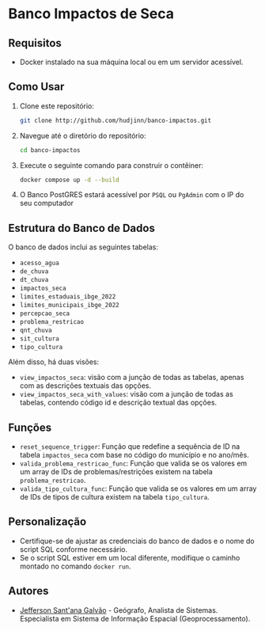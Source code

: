 # Banco Impactos de Seca

## Requisitos

- Docker instalado na sua máquina local ou em um servidor acessível.


## Como Usar

1. Clone este repositório:

    ```bash
    git clone http://github.com/hudjinn/banco-impactos.git
    ```

2. Navegue até o diretório do repositório:

    ```bash
    cd banco-impactos
    ```

3. Execute o seguinte comando para construir o contêiner:

    ```bash
    docker compose up -d --build
    ```

4. O Banco PostGRES estará acessível por `PSQL` ou `PgAdmin` com o IP do seu computador

## Estrutura do Banco de Dados

O banco de dados inclui as seguintes tabelas:

- `acesso_agua`
- `de_chuva`
- `dt_chuva`
- `impactos_seca`
- `limites_estaduais_ibge_2022`
- `limites_municipais_ibge_2022`
- `percepcao_seca`
- `problema_restricao`
- `qnt_chuva`
- `sit_cultura`
- `tipo_cultura`

Além disso, há duas visões:

- `view_impactos_seca`: visão com a junção de todas as tabelas, apenas com as descrições textuais das opções.
- `view_impactos_seca_with_values`: visão com a junção de todas as tabelas, contendo código id e descrição textual das opções.

## Funções

- `reset_sequence_trigger`: Função que redefine a sequência de ID na tabela `impactos_seca` com base no código do município e no ano/mês.
- `valida_problema_restricao_func`: Função que valida se os valores em um array de IDs de problemas/restrições existem na tabela `problema_restricao`.
- `valida_tipo_cultura_func`: Função que valida se os valores em um array de IDs de tipos de cultura existem na tabela `tipo_cultura`.

## Personalização

- Certifique-se de ajustar as credenciais do banco de dados e o nome do script SQL conforme necessário.
- Se o script SQL estiver em um local diferente, modifique o caminho montado no comando `docker run`.

## Autores

- [Jefferson Sant'ana Galvão](https://github.com/hudjinn) - Geógrafo, Analista de Sistemas. Especialista em Sistema de Informação Espacial (Geoprocessamento).
